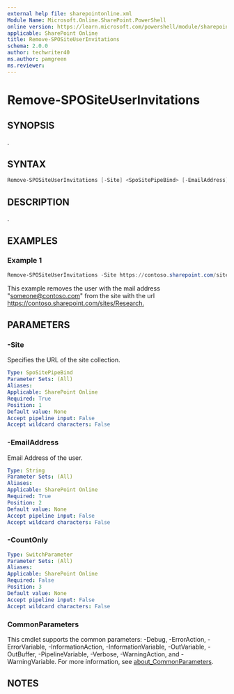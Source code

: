```yaml
---
external help file: sharepointonline.xml
Module Name: Microsoft.Online.SharePoint.PowerShell
online version: https://learn.microsoft.com/powershell/module/sharepoint-online/remove-spositeuserinvitations
applicable: SharePoint Online
title: Remove-SPOSiteUserInvitations
schema: 2.0.0
author: techwriter40
ms.author: pamgreen
ms.reviewer:
---
```


# Remove-SPOSiteUserInvitations

## SYNOPSIS

.

## SYNTAX

```powershell
Remove-SPOSiteUserInvitations [-Site] <SpoSitePipeBind> [-EmailAddress] <string> [-CountOnly] [<CommonParameters>]
```

## DESCRIPTION

.

## EXAMPLES

### Example 1

```powershell
Remove-SPOSiteUserInvitations -Site https://contoso.sharepoint.com/sites/Research -EmailAddress "someone@contoso.com"
```

This example removes the user with the mail address "someone@contoso.com" from the site with the url <https://contoso.sharepoint.com/sites/Research.>

## PARAMETERS

### -Site

Specifies the URL of the site collection.

```yaml
Type: SpoSitePipeBind
Parameter Sets: (All)
Aliases:
Applicable: SharePoint Online
Required: True
Position: 1
Default value: None
Accept pipeline input: False
Accept wildcard characters: False
```

### -EmailAddress

Email Address of the user.

```yaml
Type: String
Parameter Sets: (All)
Aliases:
Applicable: SharePoint Online
Required: True
Position: 2
Default value: None
Accept pipeline input: False
Accept wildcard characters: False
```

### -CountOnly

```yaml
Type: SwitchParameter
Parameter Sets: (All)
Aliases:
Applicable: SharePoint Online
Required: False
Position: 3
Default value: None
Accept pipeline input: False
Accept wildcard characters: False
```

### CommonParameters

This cmdlet supports the common parameters: -Debug, -ErrorAction, -ErrorVariable, -InformationAction, -InformationVariable, -OutVariable, -OutBuffer, -PipelineVariable, -Verbose, -WarningAction, and -WarningVariable. For more information, see [about_CommonParameters](https://go.microsoft.com/fwlink/p/?LinkID=113216).

## NOTES
